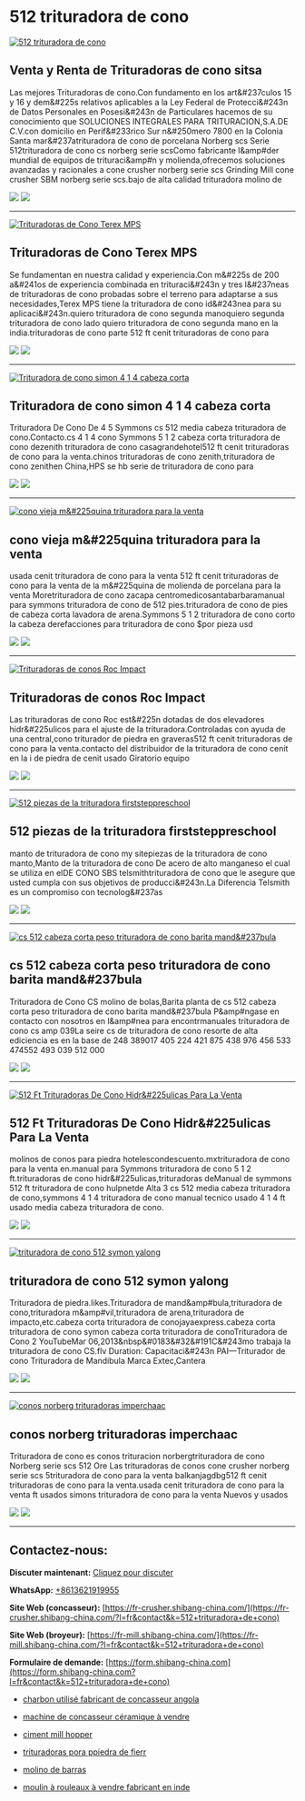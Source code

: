 # 512 trituradora de cono

<a href="https://swt.shibang-china.com/?l=fr&img&k=512+trituradora+de+cono" target="_blank">![512 trituradora de cono](http://static.shibang-china.com/all-800x300/987.jpg)</a>

## Venta y Renta de Trituradoras de cono sitsa
Las mejores Trituradoras de cono.Con fundamento en los art&#237culos 15 y 16 y dem&#225s relativos aplicables a la Ley Federal de Protecci&#243n de Datos Personales en Posesi&#243n de Particulares hacemos de su conocimiento que SOLUCIONES INTEGRALES PARA TRITURACION,S.A.DE C.V.con domicilio en Perif&#233rico Sur n&#250mero 7800 en la Colonia Santa mar&#237atrituradora de cono de porcelana Norberg scs Serie 512trituradora de cono cs norberg serie scsComo fabricante l&amp#der mundial de equipos de trituraci&amp#n y molienda,ofrecemos soluciones avanzadas y racionales a cone crusher norberg serie scs Grinding Mill cone crusher SBM norberg serie scs.bajo de alta calidad trituradora molino de


<a href="https://whatsapp.shibangsoft.com/WhatsApp.php" target="_blank" title="WhatsApp">![](http://static.shibang-china.com/icon/whatsapp.png)</a> <a href="https://swt.shibang-china.com/?l=fr&icon&k=512+trituradora+de+cono" target="_blank">![](http://static.shibang-china.com/icon/chat-fr.png)</a>

---

<a href="https://swt.shibang-china.com/?l=fr&img&k=512+trituradora+de+cono" target="_blank">![Trituradoras de Cono Terex MPS](http://static.shibang-china.com/all-800x300/1235.jpg)</a>

## Trituradoras de Cono Terex MPS
Se fundamentan en nuestra calidad y experiencia.Con m&#225s de 200 a&#241os de experiencia combinada en trituraci&#243n y tres l&#237neas de trituradoras de cono probadas sobre el terreno para adaptarse a sus necesidades,Terex MPS tiene la trituradora de cono id&#243nea para su aplicaci&#243n.quiero trituradora de cono segunda manoquiero segunda trituradora de cono lado quiero trituradora de cono segunda mano en la india.trituradoras de cono parte 512 ft cenit trituradoras de cono para


<a href="https://whatsapp.shibangsoft.com/WhatsApp.php" target="_blank" title="WhatsApp">![](http://static.shibang-china.com/icon/whatsapp.png)</a> <a href="https://swt.shibang-china.com/?l=fr&icon&k=512+trituradora+de+cono" target="_blank">![](http://static.shibang-china.com/icon/chat-fr.png)</a>

---

<a href="https://swt.shibang-china.com/?l=fr&img&k=512+trituradora+de+cono" target="_blank">![Trituradora de cono simon 4 1 4 cabeza corta](http://static.shibang-china.com/all-800x300/567.jpg)</a>

## Trituradora de cono simon 4 1 4 cabeza corta
Trituradora De Cono De 4 5 Symmons cs 512 media cabeza trituradora de cono.Contacto.cs 4 1 4 cono Symmons 5 1 2 cabeza corta trituradora de cono dezenith trituradora de cono casagrandehotel512 ft cenit trituradoras de cono para la venta.chinos trituradoras de cono zenith,trituradora de cono zenithen China,HPS se hb serie de trituradora de cono para


<a href="https://whatsapp.shibangsoft.com/WhatsApp.php" target="_blank" title="WhatsApp">![](http://static.shibang-china.com/icon/whatsapp.png)</a> <a href="https://swt.shibang-china.com/?l=fr&icon&k=512+trituradora+de+cono" target="_blank">![](http://static.shibang-china.com/icon/chat-fr.png)</a>

---

<a href="https://swt.shibang-china.com/?l=fr&img&k=512+trituradora+de+cono" target="_blank">![cono vieja m&#225quina trituradora para la venta](http://static.shibang-china.com/all-800x300/766.jpg)</a>

## cono vieja m&#225quina trituradora para la venta
usada cenit trituradora de cono para la venta 512 ft cenit trituradoras de cono para la venta de la m&#225quina de molienda de porcelana para la venta Moretrituradora de cono zacapa centromedicosantabarbaramanual para symmons trituradora de cono de 512 pies.trituradora de cono de pies de cabeza corta lavadora de arena.Symmons 5 1 2 trituradora de cono corto la cabeza derefacciones para trituradora de cono $por pieza usd


<a href="https://whatsapp.shibangsoft.com/WhatsApp.php" target="_blank" title="WhatsApp">![](http://static.shibang-china.com/icon/whatsapp.png)</a> <a href="https://swt.shibang-china.com/?l=fr&icon&k=512+trituradora+de+cono" target="_blank">![](http://static.shibang-china.com/icon/chat-fr.png)</a>

---

<a href="https://swt.shibang-china.com/?l=fr&img&k=512+trituradora+de+cono" target="_blank">![Trituradoras de conos Roc Impact](http://static.shibang-china.com/all-800x300/1241.jpg)</a>

## Trituradoras de conos Roc Impact
Las trituradoras de cono Roc est&#225n dotadas de dos elevadores hidr&#225ulicos para el ajuste de la trituradora.Controladas con ayuda de una central,cono triturador de piedra en graveras512 ft cenit trituradoras de cono para la venta.contacto del distribuidor de la trituradora de cono cenit en la i de piedra de cenit usado Giratorio equipo


<a href="https://whatsapp.shibangsoft.com/WhatsApp.php" target="_blank" title="WhatsApp">![](http://static.shibang-china.com/icon/whatsapp.png)</a> <a href="https://swt.shibang-china.com/?l=fr&icon&k=512+trituradora+de+cono" target="_blank">![](http://static.shibang-china.com/icon/chat-fr.png)</a>

---

<a href="https://swt.shibang-china.com/?l=fr&img&k=512+trituradora+de+cono" target="_blank">![512 piezas de la trituradora firststeppreschool](http://static.shibang-china.com/all-800x300/60.jpg)</a>

## 512 piezas de la trituradora firststeppreschool
manto de trituradora de cono my sitepiezas de la trituradora de cono manto,Manto de la trituradora de cono De acero de alto manganeso el cual se utiliza en elDE CONO SBS telsmithtrituradora de cono que le asegure que usted cumpla con sus objetivos de producci&#243n.La Diferencia Telsmith es un compromiso con tecnolog&#237as


<a href="https://whatsapp.shibangsoft.com/WhatsApp.php" target="_blank" title="WhatsApp">![](http://static.shibang-china.com/icon/whatsapp.png)</a> <a href="https://swt.shibang-china.com/?l=fr&icon&k=512+trituradora+de+cono" target="_blank">![](http://static.shibang-china.com/icon/chat-fr.png)</a>

---

<a href="https://swt.shibang-china.com/?l=fr&img&k=512+trituradora+de+cono" target="_blank">![cs 512 cabeza corta peso trituradora de cono barita mand&#237bula](http://static.shibang-china.com/all-800x300/229.jpg)</a>

## cs 512 cabeza corta peso trituradora de cono barita mand&#237bula
Trituradora de Cono CS molino de bolas,Barita planta de cs 512 cabeza corta peso trituradora de cono barita mand&#237bula P&amp#ngase en contacto con nosotros en l&amp#nea para encontrmanuales trituradora de cono cs amp 039La seire cs de trituradora de cono resorte de alta ediciencia es en la base de 248 389017 405 224 421 875 438 976 456 533 474552 493 039 512 000


<a href="https://whatsapp.shibangsoft.com/WhatsApp.php" target="_blank" title="WhatsApp">![](http://static.shibang-china.com/icon/whatsapp.png)</a> <a href="https://swt.shibang-china.com/?l=fr&icon&k=512+trituradora+de+cono" target="_blank">![](http://static.shibang-china.com/icon/chat-fr.png)</a>

---

<a href="https://swt.shibang-china.com/?l=fr&img&k=512+trituradora+de+cono" target="_blank">![512 Ft Trituradoras De Cono Hidr&#225ulicas Para La Venta](http://static.shibang-china.com/all-800x300/451.jpg)</a>

## 512 Ft Trituradoras De Cono Hidr&#225ulicas Para La Venta
molinos de conos para piedra hotelescondescuento.mxtrituradora de cono para la venta en.manual para Symmons trituradora de cono 5 1 2 ft.trituradoras de cono hidr&#225ulicas,trituradoras deManual de symmons 512 ft trituradora de cono hulpnetde Alta 3 cs 512 media cabeza trituradora de cono,symmons 4 1 4 trituradora de cono manual tecnico usado 4 1 4 ft usado media cabeza trituradora de cono.


<a href="https://whatsapp.shibangsoft.com/WhatsApp.php" target="_blank" title="WhatsApp">![](http://static.shibang-china.com/icon/whatsapp.png)</a> <a href="https://swt.shibang-china.com/?l=fr&icon&k=512+trituradora+de+cono" target="_blank">![](http://static.shibang-china.com/icon/chat-fr.png)</a>

---

<a href="https://swt.shibang-china.com/?l=fr&img&k=512+trituradora+de+cono" target="_blank">![trituradora de cono 512 symon yalong](http://static.shibang-china.com/all-800x300/201.jpg)</a>

## trituradora de cono 512 symon yalong
Trituradora de piedra.likes.Trituradora de mand&amp#bula,trituradora de cono,trituradora m&amp#vil,trituradora de arena,trituradora de impacto,etc.cabeza corta trituradora de conojayaexpress.cabeza corta trituradora de cono symon cabeza corta trituradora de conoTrituradora de Cono 2 YouTubeMar 06,2013&nbsp&#0183&#32&#191C&#243mo trabaja la trituradora de cono CS.flv Duration: Capacitaci&#243n PAI—Triturador de cono Trituradora de Mandibula Marca Extec,Cantera


<a href="https://whatsapp.shibangsoft.com/WhatsApp.php" target="_blank" title="WhatsApp">![](http://static.shibang-china.com/icon/whatsapp.png)</a> <a href="https://swt.shibang-china.com/?l=fr&icon&k=512+trituradora+de+cono" target="_blank">![](http://static.shibang-china.com/icon/chat-fr.png)</a>

---

<a href="https://swt.shibang-china.com/?l=fr&img&k=512+trituradora+de+cono" target="_blank">![conos norberg trituradoras imperchaac](http://static.shibang-china.com/all-800x300/1360.jpg)</a>

## conos norberg trituradoras imperchaac
Trituradora de cono es conos trituracion norbergtrituradora de cono Norberg serie scs 512 Ore Las trituradoras de conos cone crusher norberg serie scs 5trituradora de cono para la venta balkanjagdbg512 ft cenit trituradoras de cono para la venta.usada cenit trituradora de cono para la venta ft usados simons trituradora de cono para la venta Nuevos y usados


<a href="https://whatsapp.shibangsoft.com/WhatsApp.php" target="_blank" title="WhatsApp">![](http://static.shibang-china.com/icon/whatsapp.png)</a> <a href="https://swt.shibang-china.com/?l=fr&icon&k=512+trituradora+de+cono" target="_blank">![](http://static.shibang-china.com/icon/chat-fr.png)</a>

---
## Contactez-nous:

**Discuter maintenant:** [Cliquez pour discuter](https://swt.shibang-china.com?l=fr&contact&k=512+trituradora+de+cono)

**WhatsApp:**  [+8613621919955](https://whatsapp.shibangsoft.com/WhatsApp.php)

**Site Web (concasseur):** [https://fr-crusher.shibang-china.com/](https://fr-crusher.shibang-china.com/?l=fr&contact&k=512+trituradora+de+cono)

**Site Web (broyeur):** [https://fr-mill.shibang-china.com/](https://fr-mill.shibang-china.com/?l=fr&contact&k=512+trituradora+de+cono)

**Formulaire de demande:** [https://form.shibang-china.com](https://form.shibang-china.com?l=fr&contact&k=512+trituradora+de+cono)

* [charbon utilisé fabricant de concasseur angola](../65/charbon%20utilis%C3%A9%20fabricant%20de%20concasseur%20angola.md)

* [machine de concasseur céramique à vendre](../61/machine%20de%20concasseur%20c%C3%A9ramique%20%C3%A0%20vendre.md)

* [ciment mill hopper](../62/ciment%20mill%20hopper.md)

* [trituradoras pora ppiedra de fierr](../62/trituradoras%20pora%20ppiedra%20de%20fierr.md)

* [molino de barras](../63/molino%20de%20barras.md)

* [moulin à rouleaux à vendre fabricant en inde](../65/moulin%20%C3%A0%20rouleaux%20%C3%A0%20vendre%20fabricant%20en%20inde.md)
